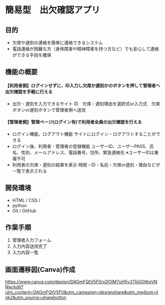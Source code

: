 # 簡易型　出欠確認アプリ

## 目的  

+ 欠席や遅刻の連絡を簡単に連絡できるシステム
+ 電話連絡が困難な方（身体障害や精神障害を持つ方など）でも安心して連絡ができる手段を確保

## 機能の概要

#### 【利用者側】ログインせずに、ID入力し欠席か遅刻かのボタンを押して管理者へ出欠確認を手軽に行える
+ 出欠・遅刻を入力できるサイト
    ID　欠席・遅刻理由を選択式or入力式　欠席ボタンor遅刻ボタンで管理者側へ送信

#### 【管理者側】管理ページ(ログイン有)で利用者全員の出欠確認を行える
+ ログイン機能、ログアウト機能
    サイトにログイン・ログアウトすることができる
+ ログイン後、利用者・管理者の登録機能
    ユーザーID、ユーザーPASS、氏名、性別、メールアドレス、電話番号、住所、緊急連絡先
    ※ユーザーIDは重複不可
+ 利用者の欠席・遅刻の結果を表示
    時間・ID・名前・欠席or遅刻・理由などが一覧で表示される

## 開発環境

- HTML / CSS / 
- python 
- Git / GitHub

## 作業手順

1. 管理者入力フォーム
2. 入力内容送信完了
3. 入力内容一覧

## 画面遷移図(Canva)作成
https://www.canva.com/design/DAGmFQtV5F0/vDOIM7uH5y3TbGOtKqVNNw/edit?utm_content=DAGmFQtV5F0&utm_campaign=designshare&utm_medium=link2&utm_source=sharebutton